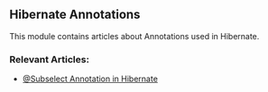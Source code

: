 ## Hibernate Annotations

This module contains articles about Annotations used in Hibernate.

### Relevant Articles:
- [@Subselect Annotation in Hibernate](https://www.baeldung.com/hibernate-subselect)
